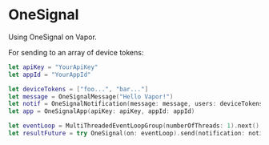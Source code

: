 # OneSignal

Using OneSignal on Vapor.

For sending to an array of device tokens:

```swift
let apiKey = "YourApiKey"
let appId = "YourAppId"

let deviceTokens = ["foo...", "bar..."]
let message = OneSignalMessage("Hello Vapor!")
let notif = OneSignalNotification(message: message, users: deviceTokens)
let app = OneSignalApp(apiKey: apiKey, appId: appId)

let eventLoop = MultiThreadedEventLoopGroup(numberOfThreads: 1).next()
let resultFuture = try OneSignal(on: eventLoop).send(notification: notif, toApp: app)
```

